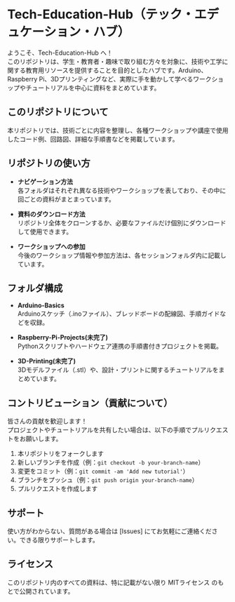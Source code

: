 # Tech-Education-Hub（テック・エデュケーション・ハブ）

ようこそ、Tech-Education-Hub へ！  
このリポジトリは、学生・教育者・趣味で取り組む方々を対象に、技術や工学に関する教育用リソースを提供することを目的としたハブです。Arduino、Raspberry Pi、3Dプリンティングなど、実際に手を動かして学べるワークショップやチュートリアルを中心に資料をまとめています。

## このリポジトリについて

本リポジトリでは、技術ごとに内容を整理し、各種ワークショップや講座で使用したコード例、回路図、詳細な手順書などを掲載しています。

## リポジトリの使い方

- **ナビゲーション方法**  
  各フォルダはそれぞれ異なる技術やワークショップを表しており、その中に回ごとの資料がまとまっています。

- **資料のダウンロード方法**  
  リポジトリ全体をクローンするか、必要なファイルだけ個別にダウンロードして使用できます。

- **ワークショップへの参加**  
  今後のワークショップ情報や参加方法は、各セッションフォルダ内に記載しています。

## フォルダ構成

- **Arduino-Basics**  
  Arduinoスケッチ（.inoファイル）、ブレッドボードの配線図、手順ガイドなどを収録。

- **Raspberry-Pi-Projects(未完了)**  
  Pythonスクリプトやハードウェア連携の手順書付きプロジェクトを掲載。

- **3D-Printing(未完了)**  
  3Dモデルファイル（.stl）や、設計・プリントに関するチュートリアルをまとめています。

## コントリビューション（貢献について）

皆さんの貢献を歓迎します！  
プロジェクトやチュートリアルを共有したい場合は、以下の手順でプルリクエストをお願いします。

1. 本リポジトリをフォークします  
2. 新しいブランチを作成（例：`git checkout -b your-branch-name`）  
3. 変更をコミット（例：`git commit -am 'Add new tutorial'`）  
4. ブランチをプッシュ（例：`git push origin your-branch-name`）  
5. プルリクエストを作成します

## サポート

使い方がわからない、質問がある場合は [Issues] にてお気軽にご連絡ください。できる限りサポートします。

## ライセンス

このリポジトリ内のすべての資料は、特に記載がない限り MITライセンス のもとで公開されています。
